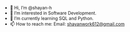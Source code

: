 - 👋 Hi, I’m @shayan-h
- 👀 I’m interested in Software Development.
- 🌱 I’m currently learning SQL and Python.
- 📫 How to reach me: Email: shayanwork612@gmail.com

<!---
shayan-h/shayan-h is a ✨ special ✨ repository because its `README.md` (this file) appears on your GitHub profile.
You can click the Preview link to take a look at your changes.
--->
